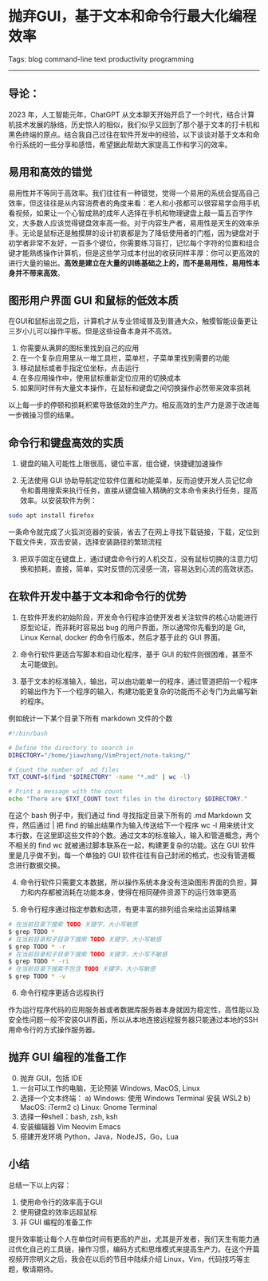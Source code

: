 # 抛弃GUI，基于文本和命令行最大化编程效率

Tags: blog command-line text productivity programming

---

## 导论：

2023 年，人工智能元年，ChatGPT 从文本聊天开始开启了一个时代，结合计算机技术发展的脉络，历史惊人的相似，我们似乎又回到了那个基于文本的打卡机和黑色终端的原点。结合我自己过往在软件开发中的经验，以下谈谈对基于文本和命令行系统的一些分享和感悟，希望据此帮助大家提高工作和学习的效率。


## 易用和高效的错觉

易用性并不等同于高效率。我们往往有一种错觉，觉得一个易用的系统会提高自己效率，但这往往是从内容消费者的角度来看：老人和小孩都可以很容易学会用手机看视频，如果让一个心智成熟的成年人选择在手机和物理键盘上敲一篇五百字作文，大多数人应该觉得键盘效率高一些。对于内容生产者，易用性是天生的效率杀手。无论是鼠标还是触摸屏的设计初衷都是为了降低使用者的门槛，因为键盘对于初学者非常不友好，一百多个键位，你需要练习盲打，记忆每个字符的位置和组合键才能熟练操作计算机，但是这些学习成本付出的收获同样丰厚：你可以更高效的进行大量的输出。**高效是建立在大量的训练基础之上的，而不是易用性，易用性本身并不带来高效**。

## 图形用户界面 GUI 和鼠标的低效本质

在GUI和鼠标出现之后，计算机才从专业领域普及到普通大众，触摸智能设备更让三岁小儿可以操作平板。但是这些设备本身并不高效。

1. 你需要从满屏的图标里找到自己的应用
2. 在一个复杂应用里从一堆工具栏，菜单栏，子菜单里找到需要的功能
3. 移动鼠标或者手指定位坐标，点击运行
4. 在多应用操作中，使用鼠标重新定位应用的切换成本
5. 如果同时伴有大量文本操作，在鼠标和键盘之间切换操作必然带来效率损耗

以上每一步的停顿和损耗积累导致低效的生产力。相反高效的生产力是源于改进每一步微操习惯的结果。

## 命令行和键盘高效的实质

1. 键盘的输入可能性上限很高，键位丰富，组合键，快捷键加速操作

2. 无法使用 GUI 协助导航定位软件位置和功能菜单，反而迫使开发人员记忆命令和善用搜索来执行任务，直接从键盘输入精确的文本命令来执行任务，提高效率。以安装软件为例：

```bash
sudo apt install firefox
```

一条命令就完成了火狐浏览器的安装，省去了在网上寻找下载链接，下载，定位到下载文件夹，双击安装，选择安装路径的繁琐流程

3. 把双手固定在键盘上，通过键盘命令行的人机交互，没有鼠标切换的注意力切换和损耗，直接，简单，实时反馈的沉浸感一流，容易达到心流的高效状态。


## 在软件开发中基于文本和命令行的优势

1. 在软件开发的初始阶段，开发命令行程序迫使开发者关注软件的核心功能进行原型论证，而非耗时容易出 bug 的用户界面，所以通常你先看到的是 Git, Linux Kernal, docker 的命令行版本，然后才基于此的 GUI 界面。

2. 命令行软件更适合写脚本和自动化程序，基于 GUI 的软件则很困难，甚至不太可能做到。

3. 基于文本的标准输入，输出，可以由功能单一的程序，通过管道把前一个程序的输出作为下一个程序的输入，构建功能更复杂的功能而不必专门为此编写新的程序。

例如统计一下某个目录下所有 markdown 文件的个数

```bash
#!/bin/bash

# Define the directory to search in
DIRECTORY="/home/jiawzhang/VimProject/note-taking/"

# Count the number of .md files
TXT_COUNT=$(find "$DIRECTORY" -name "*.md" | wc -l)

# Print a message with the count
echo "There are $TXT_COUNT text files in the directory $DIRECTORY."
```

在这个 bash 例子中，我们通过 find 寻找指定目录下所有的 .md Markdown 文件，然后通过 | 把 find 的输出结果作为输入传送给下一个程序 wc -l 用来统计文本行数，在这里即这些文件的个数。通过文本的标准输入，输入和管道概念，两个不相关的 find wc 就被通过脚本联系在一起，构建更复杂的功能。这在 GUI 软件里是几乎做不到，每一个单独的 GUI 软件往往有自己封闭的格式，也没有管道概念进行数据交换。

4. 命令行软件只需要文本数据，所以操作系统本身没有渲染图形界面的负担，算力和内存都被消耗在功能本身，使得在相同硬件资源下的运行效率更高

5. 命令行程序通过指定参数和选项，有更丰富的排列组合来给出运算结果

```bash
# 在当前目录下搜索 TODO 关键字，大小写敏感
$ grep TODO *
# 在当前目录和子目录下搜索 TODO 关键字，大小写敏感
$ grep TODO * -r 
# 在当前目录和子目录下搜索 TODO 关键字，大小写不敏感
$ grep TODO * -ri
# 在当前目录下搜索不包含 TODO 关键字，大小写敏感
$ grep TODO * -v
```

6. 命令行程序更适合远程执行

作为运行程序代码的应用服务器或者数据库服务器本身就因为稳定性，高性能以及安全性问题一般不安装GUI界面，所以从本地连接远程服务器只能通过本地的SSH用命令行的方式操作服务器。

## 抛弃 GUI 编程的准备工作

0. 抛弃 GUI，包括 IDE 
1. 一台可以工作的电脑，无论预装 Windows, MacOS, Linux
2. 选择一个文本终端：
  a) Windows: 使用 Windows Terminal 安装 WSL2
  b) MacOS: iTerm2
  c) Linux: Gnome Terminal
3. 选择一种shell：bash, zsh, ksh
4. 安装编辑器 Vim Neovim Emacs
5. 搭建开发环境 Python，Java，NodeJS，Go，Lua

## 小结

总结一下以上内容：

1. 使用命令行的效率高于GUI
2. 使用键盘的效率远超鼠标
3. 非 GUI 编程的准备工作

提升效率能让每个人在单位时间有更高的产出，尤其是开发者，我们天生有能力通过优化自己的工具链，操作习惯，编码方式和思维模式来提高生产力。在这个开篇视频开宗明义之后，我会在以后的节目中陆续介绍 Linux，Vim，代码技巧等主题，敬请期待。




